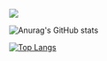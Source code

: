 <p align="left">
<img src="https://github.com/CAI23sbP/CAI23sbP/assets/108871750/9b102ff3-d900-47a8-b172-c216bb3f84a4">
</p>

![Anurag's GitHub stats](https://github-readme-stats.vercel.app/api?username=CAI23sbP&show_icons=true&count_private=true&theme=vision-friendly-dark)


[![Top Langs](https://github-readme-stats.vercel.app/api/top-langs/?username=CAI23sbP&theme=vision-friendly-dark)](https://github.com/anuraghazra/github-readme-stats)



<!--
**CAI23sbP/CAI23sbP** is a ✨ _special_ ✨ repository because its `README.md` (this file) appears on your GitHub profile.

Here are some ideas to get you started:

- 🔭 I’m currently working on ...
- 🌱 I’m currently learning ...
- 👯 I’m looking to collaborate on ...
- 🤔 I’m looking for help with ...
- 💬 Ask me about ...
- 📫 How to reach me: ...
- 😄 Pronouns: ...
- ⚡ Fun fact: ...
-->
